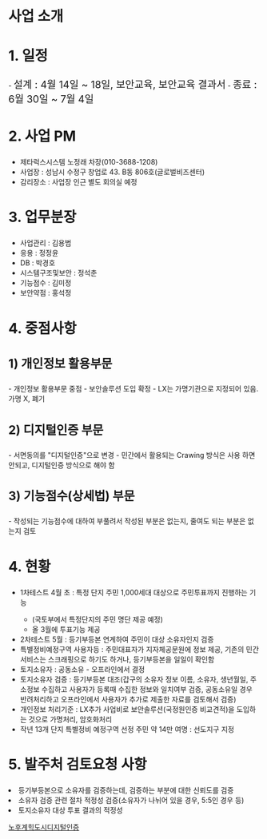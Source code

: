<div class="folding-section">
  <h1 class="folding-header folded"> 사업 소개</h1>

  <div class="folding-content">




<h2 class="green-text bold-text", style='font-size:28px;'>1. 일정</h2>
- <span class="bold-text", style='font-size:20px;'>설계 : 4월 14일 ~ 18일, 보안교육, 보안교육 결과서</span>
- <span class="bold-text", style='font-size:20px;'>종료 : 6월 30일 ~ 7월 4일</span>
<h2 class="green-text bold-text", style='font-size:28px;'>2. 사업 PM</h2>
<ul>
<li>제타럭스시스템 노정래 차장(010-3688-1208)</li>
<li>사업장 : 성남시 수정구 창업로 43. B동 806호(글로벌비즈센터)</li>
<li>감리장소 : 사업장 인근 별도 회의실 예정</li>
</ul>
<h2 class="green-text bold-text", style='font-size:28px;'>3. 업무분장</h2>
<ul>
<li>사업관리 : 김용범</li>
<li>응용 : 정정윤</li>
<li>DB : 박경호</li>
<li>시스템구조및보안 : 정석춘</li>
<li>기능점수 : 김미정</li>
<li>보안약점 : 홍석정</li>
</ul>
<h2 class="green-text bold-text", style='font-size:28px;'>4. 중점사항</h2>
<h3 class="teal-text bold-text", style='font-size:24px;'>1) 개인정보 활용부문</h3>
- 개인정보 활용부문 중점
- 보안솔루션 도입 확정
- LX는 가명기관으로 지정되어 있음. 가명 X, 폐기
<h3 class="teal-text bold-text", style='font-size:24px;'>2) 디지털인증 부문</h3>
- 서면동의를 "디지털인증"으로 변경
- 민간에서 활용되는 Crawing 방식은 사용 하면 안되고, 디지털인증 방식으로 해야 함
<h3 class="teal-text bold-text", style='font-size:24px;'>3) 기능점수(상세법) 부문</h3>
- 작성되는 기능점수에 대하여 부풀려서 작성된 부분은 없는지, 줄여도 되는 부분은 없는지 검토
<h2 class="green-text bold-text", style='font-size:28px;'>4. 현황</h2>
<ul>
<li>1차테스트  4월 초 : 특정 단지 주민 1,000세대 대상으로 주민투표까지 진행하는 기능</li>
<ul>
	<li>(국토부에서 특정단지의 주민 명단 제공 예정)</li>
	<li>올 3월에 투표기능 제공</li>
	</ul>
<li>2차테스트 5월 : 등기부등본 연계하여 주민이 대상 소유자인지 검증</li>
<li>특별정비예정구역 사용자등 : 주민대표자가 지자체공문원에 정보 제공, 기존의 민간서비스는 스크래핑으로 하기도 하거나, 등기부등본을 일일이 확인함</li>
<li>토지소유자 : 공동소유 - 오프라인에서 결정</li>
<li>토지소유자 검증 : 등기부등본 대조(갑구의 소유자 정보 이름, 소유자, 생년월일, 주소정보 수집하고 사용자가 등록때 수집한 정보와 일치여부 검증, 공동소유일 경우 반려처리하고 오프라인에서 사용자가 추가로 제출한 자료를 검토해서 검증)</li>
<li>개인정보 처리기준 : LX추가 사업비로 보안솔루션(국정원인증 비교견적)을 도입하는 것으로 가명처리, 암호화처리</li>
<li>작년 13개 단지 특별정비 예정구역 선정 주민 약 14만 여명 : 선도지구 지정</li>
</ul>

<h2 class="green-text bold-text", style='font-size:28px;'>5. 발주처 검토요청 사항</h2>
<li>등기부등본으로 소유자를 검증하는데, 검증하는 부분에 대한 신뢰도를 검증</li>
<li>소유자 검증 관련 절차 적정성 검증(소유자가 나뉘어 있을 경우, 5:5인 경우 등)</li>
<li> 토지소유자 대상 투표 결과의 적정성</li>

[노후계힉도시디지털인증](https://flowershow.app/@khopark/audit_public/%EC%97%85%EB%AC%B4/%EA%B0%90%EB%A6%AC/%EB%85%B8%ED%9B%84%EA%B3%84%ED%9E%89%EB%8F%84%EC%8B%9C%EB%94%94%EC%A7%80%ED%84%B8%EC%9D%B8%EC%A6%9D)


  </div>
</div>